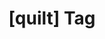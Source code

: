 ---
article_id: 0
description: List of articles under [quilt] tag.
image: http://huntingbears.com.ve/static/img/site/mstile-310x310.png
layout: tag
slug: quilt
title: '[quilt] Tag'
---